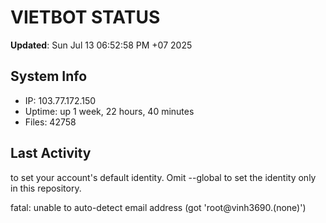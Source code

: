 # VIETBOT STATUS
**Updated**: Sun Jul 13 06:52:58 PM +07 2025

## System Info
- IP: 103.77.172.150
- Uptime: up 1 week, 22 hours, 40 minutes
- Files: 42758

## Last Activity

to set your account's default identity.
Omit --global to set the identity only in this repository.

fatal: unable to auto-detect email address (got 'root@vinh3690.(none)')
